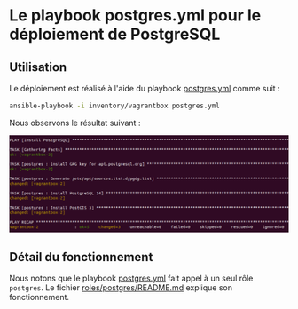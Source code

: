 # Le playbook postgres.yml pour le déploiement de PostgreSQL

## Utilisation

Le déploiement est réalisé à l'aide du playbook [postgres.yml](postgres.yml) comme suit :

```bash
ansible-playbook -i inventory/vagrantbox postgres.yml
```

Nous observons le résultat suivant :

![ansible-playbook postgres.yml](docs/ansible-playbook-postgres.png)

## Détail du fonctionnement

Nous notons que le playbook [postgres.yml](postgres.yml) fait appel à un seul rôle `postgres`. Le fichier [roles/postgres/README.md](roles/postgres/README.md) explique son fonctionnement.

